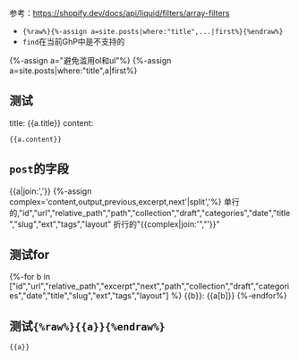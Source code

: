 参考：https://shopify.dev/docs/api/liquid/filters/array-filters
- `{%raw%}{%-assign a=site.posts|where:"title",...|first%}{%endraw%}`
- `find`在当前GhP中是不支持的

{%-assign a="避免滥用ol和ul"%}
{%-assign a=site.posts|where:"title",a|first%}

## 测试
title: {{a.title}}
content:
```
{{a.content}}
```

## `post`的字段
{{a|join:','}}
{%-assign complex='content,output,previous,excerpt,next'|split','%}
单行的,"id","url","relative_path","path","collection","draft","categories","date","title","slug","ext","tags","layout"
折行的"{{complex|join:'\",\"'}}"

## 测试for
{%-for b in ["id","url","relative_path","excerpt","next","path","collection","draft","categories","date","title","slug","ext","tags","layout"] %}
{{b}}: {{a[b]}}
{%-endfor%}

## 测试`{%raw%}{{a}}{%endraw%}`
```
{{a}}
```

